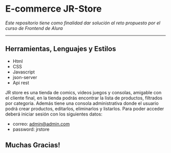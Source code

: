 # E-commerce JR-Store

_Este repositorio tiene como finalidad dar solución al reto propuesto por el curso de Frontend de Alura_

---

## Herramientas, Lenguajes y Estilos

- Html
- CSS
- Javascript
- json-server 
- Api rest

JR store es una tienda de comics, videos juegos y consolas, amigable con el cliente final, en la tienda podrás encontrar la lista de productos, filtrados por categoria. Además tiene una consola administrativa donde el usuario podrá crear productos, editarlos, eliminarlos y listarlos. Para poder acceder deberá iniciar sesión con los siguientes datos:

* correo: admin@admin.com
* password: jrstore


## Muchas Gracias!